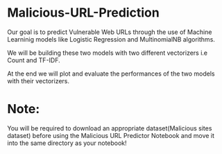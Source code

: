 # Malicious-URL-Prediction

Our goal is to predict Vulnerable Web URLs through the use of Machine Learninig models like Logistic Regression and MultinomialNB algorithms.

We will be building these two models with two different vectorizers i.e Count and TF-IDF.

At the end we will plot and evaluate the performances of the two models with their vectorizers.  

# Note:
You will be required to download an appropriate dataset(Malicious sites dataset) before using the Malicious URL Predictor Notebook and move it into the same directory as your notebook!
